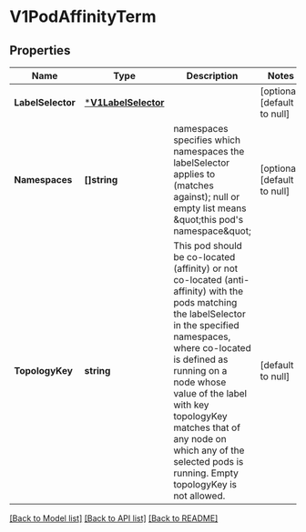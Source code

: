 # V1PodAffinityTerm

## Properties
Name | Type | Description | Notes
------------ | ------------- | ------------- | -------------
**LabelSelector** | [***V1LabelSelector**](V1LabelSelector.md) |  | [optional] [default to null]
**Namespaces** | **[]string** | namespaces specifies which namespaces the labelSelector applies to (matches against); null or empty list means \&quot;this pod&#39;s namespace\&quot; | [optional] [default to null]
**TopologyKey** | **string** | This pod should be co-located (affinity) or not co-located (anti-affinity) with the pods matching the labelSelector in the specified namespaces, where co-located is defined as running on a node whose value of the label with key topologyKey matches that of any node on which any of the selected pods is running. Empty topologyKey is not allowed. | [default to null]

[[Back to Model list]](../README.md#documentation-for-models) [[Back to API list]](../README.md#documentation-for-api-endpoints) [[Back to README]](../README.md)


